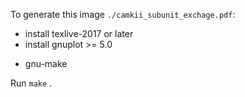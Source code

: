 To generate this image `./camkii_subunit_exchage.pdf`:

- install texlive-2017 or later
- install gnuplot >= 5.0
* gnu-make 

Run `make` .
